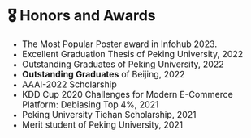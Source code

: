 # 🎖 Honors and Awards

<div class='paper-box-text' style="font-size: larger;" markdown="1">

* The Most Popular Poster award in Infohub 2023.
* Excellent Graduation Thesis of Peking University, 2022
* Outstanding Graduates of Peking University, 2022
* **Outstanding Graduates** of Beijing, 2022
* AAAI-2022 Scholarship
* KDD Cup 2020 Challenges for Modern E-Commerce Platform: Debiasing Top 4%, 2021
* Peking University Tiehan Scholarship, 2021
* Merit student of Peking University, 2021

</div>

